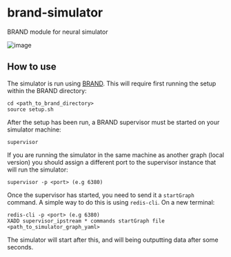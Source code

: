 # brand-simulator
BRAND module for neural simulator

![image](https://user-images.githubusercontent.com/11467761/184686652-5224d80c-2a1d-45ed-bfe8-79aec0d3c339.png)

## How to use

The simulator is run using [BRAND](https://github.com/snel-repo/realtime_rig_dev/tree/dev). This will require first running the setup within the BRAND directory:
```
cd <path_to_brand_directory>
source setup.sh
```
After the setup has been run, a BRAND supervisor must be started on your simulator machine:
```
supervisor
```
If you are running the simulator in the same machine as another graph (local version) you should assign a different port to the supervisor instance that will run the simulator:
```
supervisor -p <port> (e.g 6380)
```

Once the supervisor has started, you need to send it a `startGraph` command. A simple way to do this is using `redis-cli`. On a new terminal:
```
redis-cli -p <port> (e.g 6380)
XADD supervisor_ipstream * commands startGraph file <path_to_simulator_graph_yaml>
```

The simulator will start after this, and will being outputting data after some seconds.

